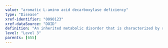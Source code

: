 ```yaml
---
value: "aromatic L-amino acid decarboxylase deficiency"
type: "Disease"
xref-identifier: "0090123"
xref-dataSource: "DOID"
definition: "An inherited metabolic disorder that is characterized by reduced production of serotonin and dopamine resulting in hypotonia, hypokinesia, ptosis oculogyric crises, and signs of autonomic dysfunction, and has_material_basis_in autosomal recessive inheritance of homozygous or compound heterozygous mutation in the dopa decarboxylase gene (DDC) on chromosome 7p12."
level: "Level 3"
parents: [655]
---
```

